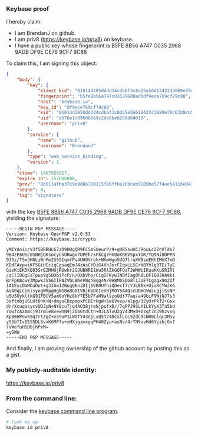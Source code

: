 ### Keybase proof

I hereby claim:

  * I am BrendanJ on github.
  * I am priv8 (https://keybase.io/priv8) on keybase.
  * I have a public key whose fingerprint is B5FE 8B56 A747 C035 2968  9ADB DF9E CE76 9CF7 9C88

To claim this, I am signing this object:

```json
{
    "body": {
        "key": {
            "eldest_kid": "01014d2050ddd34cdb6f3c8d25e5661242243880e70c6328cb56be91dad475bbf4770a",
            "fingerprint": "b5fe8b56a747c03529689adbdf9ece769cf79c88",
            "host": "keybase.io",
            "key_id": "df9ece769cf79c88",
            "kid": "01014d2050ddd34cdb6f3c8d25e5661242243880e70c6328cb56be91dad475bbf4770a",
            "uid": "a576e1c0960b669c2de8be82d6d84019",
            "username": "priv8"
        },
        "service": {
            "name": "github",
            "username": "BrendanJ"
        },
        "type": "web_service_binding",
        "version": 1
    },
    "ctime": 1467926817,
    "expire_in": 157680000,
    "prev": "8b511afba37c9a9d06700115f16ffba269ceb9205be57f4ee54116e841952cfa",
    "seqno": 8,
    "tag": "signature"
}
```

with the key [B5FE 8B56 A747 C035 2968  9ADB DF9E CE76 9CF7 9C88](https://keybase.io/priv8), yielding the signature:

```
-----BEGIN PGP MESSAGE-----
Version: Keybase OpenPGP v2.0.53
Comment: https://keybase.io/crypto

yMIYAnicrVJfSBRBHL67zD9HUgQR9FC5mSUeurP/9+gURSsuUCJRouLc2ZnVTds7
984zE6USC0SNHjQKsocyCkORwgx7UPEh/xFkCgYFmQoKB0VSpxY1K/YQ9Ni8DPPN
933z/T5mJHGLzWnPm2SS5IqmfPv4UHOVrbh+NKmWgn5UQ7lrqXK8seEKhIMhX7mO
KDdFAxpwiKF5GiHEciqCgsaqEmJ4zAsCYDiG4VhJorFIqwLLSCrkBYhlgBTEiTyE
GieKtEK5KE03SrEZMHUjRGwhr2GJUBWRE1Wa5RlZkGQFQaTJWMWiIKuaKKuSRIRl
/qClIOGgEsTpup9g5ODbiPcP/n/OXbVhp/CigIFKywINBfIag0h8LDFIQBJHA9ki
BrFpKBcwYZMpwxJV56IIFNZVbLW6eVWqh8qq4N/0HBMbSDG8liJUE7Cgagx9m2If
1A1EyiOaMDaDut+g3IAw1ZBuqQEniDIjSEB0UfhiQDexT7cYJLBEk+UiaXCYWJK6
AVA0qLCiKisyogWRpgHgNSBoBGXIVBjKpDGIeVHjMOY5AAQscUDmGVWzugjiSsNP
uSUSUykllkG91FBCVSam6oYHz8bY7E5b7FaH9alszoQdf77aq/a49biF9WjNJ7s3
3xftmbjU6LHtOnK+N+dmyuCBzpmpxPCDIrHgW+6e6Vvxp/alpg/3ZyUrPkf2+Gsx
dn/XcuqasycvUDJyN+NY8cuTjq4AO38jreNjpufxD//7qPPJ9SLY1LkYyX3Ta5bd
rqwfcAzAmcj93rmle8vewhN9j2Db6tdCtn+0JLATvU2gV43My0+z2gt7n39hzvxq
Xp86HPew59q7rtZqZ+vS9oP1LWOTY43ejLxQ5Tz48CxlLeL52dC9sNR0Llqc3M1v
y55bTIvIE55DLSvxK6MF7s+xHXjgzmxgqPH40Zyu+asNs/4rTN9uvHd6YjzbjGn7
7vWefuH5DbjhPxM=
=yGWW
-----END PGP MESSAGE-----

```

And finally, I am proving ownership of the github account by posting this as a gist.

### My publicly-auditable identity:

https://keybase.io/priv8

### From the command line:

Consider the [keybase command line program](https://keybase.io/download).

```bash
# look me up
keybase id priv8
```
